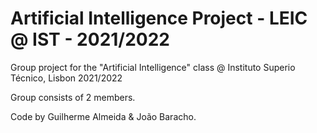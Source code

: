 # Artificial Intelligence Project - LEIC @ IST - 2021/2022

Group project for the "Artificial Intelligence" class @ Instituto Superio Técnico, Lisbon 2021/2022

Group consists of 2 members.

Code by Guilherme Almeida & João Baracho.
